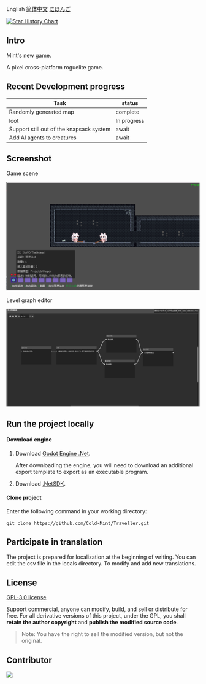 English [简体中文](README_ZH.md) [にほんご](README_JP.md)

[![Star History Chart](https://api.star-history.com/svg?repos=Cold-Mint/Traveller&type=Date)](https://star-history.com/#Cold-Mint/Traveller&Date)

## Intro

Mint's new game.

A pixel cross-platform roguelite game.

## Recent Development progress

| Task                                                   | status        |
| ----------------------------------------------------------- | ------------------ |
| Randomly generated map                         | complete |
| loot                                                 | In progress |
| Support still out of the knapsack system | await                |
| Add AI agents to creatures | await |

## Screenshot

Game scene

![](screenshot/0.0.1/game_page.png)

Level graph editor

![](screenshot/0.0.1/level_Graph_Editor.png)

## Run the project locally

#### Download engine
1. Download [Godot Engine .Net](https://godotengine.org/).

   After downloading the engine, you will need to download an additional export template to export as an executable program.

2. Download [.NetSDK](https://dotnet.microsoft.com/download).

#### Clone project

Enter the following command in your working directory:

```
git clone https://github.com/Cold-Mint/Traveller.git
```

## Participate in translation

The project is prepared for localization at the beginning of writing. You can edit the csv file in the locals directory. To modify and add new translations.

## License

[GPL-3.0 license](LICENSE)

Support commercial, anyone can modify, build, and sell or distribute for free. For all derivative versions of this project, under the GPL, you shall  **retain the author copyright** and **publish the modified source code**.

> Note: You have the right to sell the modified version, but not the original.
>

## Contributor

<a href="https://github.com/Cold-Mint/Traveller/graphs/contributors">
  <img src="https://contrib.rocks/image?repo=Cold-Mint/Traveller" />
</a>
